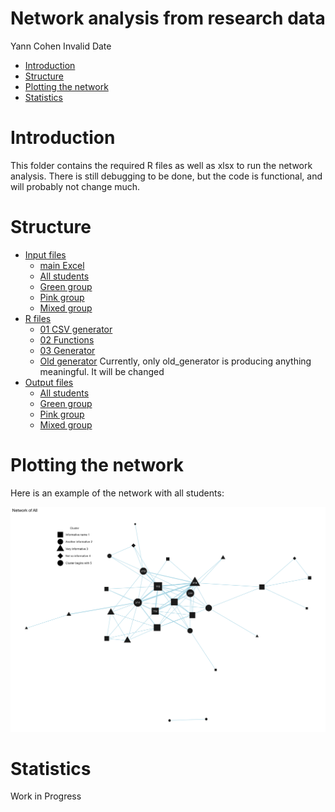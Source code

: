 # Network analysis from research data
Yann Cohen
Invalid Date

- [Introduction](#introduction)
- [Structure](#structure)
- [Plotting the network](#plotting-the-network)
- [Statistics](#statistics)

# Introduction

This folder contains the required R files as well as xlsx to run the
network analysis. There is still debugging to be done, but the code is
functional, and will probably not change much.

# Structure

- [Input files](input%20files/)
  - [main Excel](input%20files/matrixcorrect.xlsx)
  - [All students](input%20files/all.csv)
  - [Green group](input%20files/greens.csv)
  - [Pink group](input%20files/pinks.csv)
  - [Mixed group](input%20files/hetero.csv)
- [R files](R%20files/)
  - [01 CSV generator](R%20files/01%20csv%20from%20xlsx.R)
  - [02 Functions](R%20files/02%20functions.R)
  - [03 Generator](R%20files/03%20generator.R)
  - [Old generator](R%20files/old%20generator.R) Currently, only
    old_generator is producing anything meaningful. It will be changed
- [Output files](output%20files/)
  - [All students](output%20files/net_all.png)
  - [Green group](output%20files/net_greens.png)
  - [Pink group](output%20files/net_pinks.png)
  - [Mixed group](output%20files/net_hetero.png)

# Plotting the network

Here is an example of the network with all students:

![](output%20files/net_all.png)

# Statistics

Work in Progress
